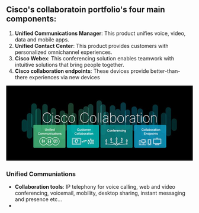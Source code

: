 ## Cisco's collaboratoin portfolio's four main components:

1. **Unified Communications Manager**: This product unifies voice, video, data and mobile apps.
2. **Unified Contact Center**: This product provides customers with personalized omnichannel experiences.
3. **Cisco Webex**: This conferencing solution enables teamwork with intuitive solutions that bring people together.
4. **Cisco collaboration endpoints**: These devices provide better-than-there experiences via new devices

![Collab model](cisco_collab.jpg)

### Unified Communiations

- **Collaboration tools**: IP telephony for voice calling, web and video conferencing, voicemail, mobility, desktop sharing, instant messaging and presence etc...
-
